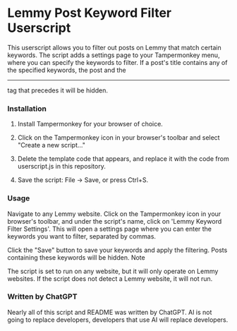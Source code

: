 # Lemmy Post Keyword Filter Userscript

This userscript allows you to filter out posts on Lemmy that match certain keywords. The script adds a settings page to your Tampermonkey menu, where you can specify the keywords to filter. If a post's title contains any of the specified keywords, the post and the <hr> tag that precedes it will be hidden.

### Installation

1. Install Tampermonkey for your browser of choice.

2. Click on the Tampermonkey icon in your browser's toolbar and select "Create a new script..."

3. Delete the template code that appears, and replace it with the code from userscript.js in this repository.

4. Save the script: File -> Save, or press Ctrl+S.

### Usage

Navigate to any Lemmy website. Click on the Tampermonkey icon in your browser's toolbar, and under the script's name, click on 'Lemmy Keyword Filter Settings'. This will open a settings page where you can enter the keywords you want to filter, separated by commas.

Click the "Save" button to save your keywords and apply the filtering. Posts containing these keywords will be hidden.
Note

The script is set to run on any website, but it will only operate on Lemmy websites. If the script does not detect a Lemmy website, it will not run.

### Written by ChatGPT

Nearly all of this script and README was written by ChatGPT. AI is not going to replace developers, developers that use AI will replace developers.
